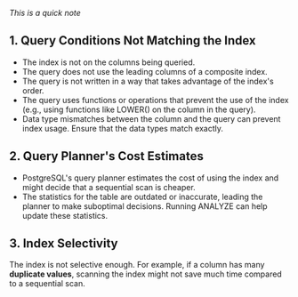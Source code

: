 _This is a quick note_

## 1. Query Conditions Not Matching the Index
- The index is not on the columns being queried.
- The query does not use the leading columns of a composite index.
- The query is not written in a way that takes advantage of the index's order.
- The query uses functions or operations that prevent the use of the index (e.g., using functions like LOWER() on the column in the query).
- Data type mismatches between the column and the query can prevent index usage. Ensure that the data types match exactly.

## 2. Query Planner's Cost Estimates
- PostgreSQL's query planner estimates the cost of using the index and might decide that a sequential scan is cheaper.
- The statistics for the table are outdated or inaccurate, leading the planner to make suboptimal decisions. Running ANALYZE can help update these statistics.

## 3. Index Selectivity
The index is not selective enough. For example, if a column has many **duplicate values**, scanning the index might not save much time compared to a sequential scan.
